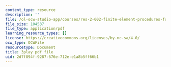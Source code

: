 ```yaml
---
content_type: resource
description: ''
file: /ol-ocw-studio-app/courses/res-2-002-finite-element-procedures-for-solids-and-structures-spring-2010/2d7f894f9287676e712ee1a8b5ff66b1_GyeJwReGKWg.pdf
file_size: 104537
file_type: application/pdf
learning_resource_types: []
license: https://creativecommons.org/licenses/by-nc-sa/4.0/
ocw_type: OCWFile
resourcetype: Document
title: 3play pdf file
uid: 2d7f894f-9287-676e-712e-e1a8b5ff66b1
---
```

